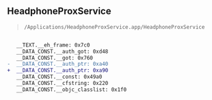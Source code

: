 ## HeadphoneProxService

> `/Applications/HeadphoneProxService.app/HeadphoneProxService`

```diff

   __TEXT.__eh_frame: 0x7c0
   __DATA_CONST.__auth_got: 0xd48
   __DATA_CONST.__got: 0x760
-  __DATA_CONST.__auth_ptr: 0xa40
+  __DATA_CONST.__auth_ptr: 0xa90
   __DATA_CONST.__const: 0x49a0
   __DATA_CONST.__cfstring: 0x220
   __DATA_CONST.__objc_classlist: 0x1f0

```
